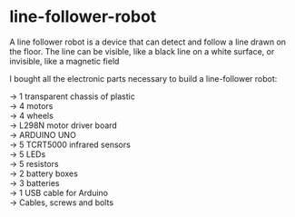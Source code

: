 # line-follower-robot
A line follower robot is a device that can detect and follow a line drawn on the floor. The line can be visible, like a black line on a white surface, or invisible, like a magnetic field

I bought all the electronic parts necessary to build a line-follower robot:

-> 1 transparent chassis of plastic<br>
-> 4 motors<br>
-> 4 wheels<br>
-> L298N motor driver board<br>
-> ARDUINO UNO<br>
-> 5 TCRT5000 infrared sensors<br>
-> 5 LEDs<br>
-> 5 resistors <br>
-> 2 battery boxes<br>
-> 3 batteries<br>
-> 1 USB cable for Arduino<br>
-> Cables, screws and bolts<br>
